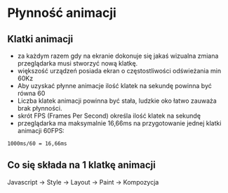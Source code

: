 # Płynność animacji

## Klatki animacji
- za każdym razem gdy na ekranie dokonuje się jakaś wizualna zmiana przeglądarka musi stworzyć nową klatkę.
- większość urządzeń posiada ekran o częstostliwości odświeżania min 60Kz
- Aby uzyskać płynne animacje ilość klatek na sekundę powinna być równa 60
- Liczba klatek animacji powinna być stała, ludzkie oko łatwo zauważa brak płynności.
- skrót FPS (Frames Per Second) określa ilość klatek na sekundę
- przeglądarka ma maksymalnie 16,66ms na przygotowanie jednej klatki animacji 60FPS:<br>
```
1000ms/60 = 16,66ms
```

## Co się składa na 1 klatkę animacji
Javascript -> Style -> Layout -> Paint -> Kompozycja